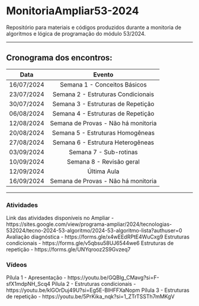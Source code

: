 # MonitoriaAmpliar53-2024
Repositório para materiais e códigos produzidos durante a monitoria de algoritmos e lógica de programação do módulo 53/2024.

---
<h2>Cronograma dos encontros:</h2>

| Data       | Evento                                         |
|:----------:|:----------------------------------------------:|
| 16/07/2024 | Semana 1 - Conceitos Básicos                   |
| 23/07/2024 | Semana 2 - Estruturas Condicionais             |
| 30/07/2024 | Semana 3 - Estruturas de Repetição             |
| 06/08/2024 | Semana 4 - Estruturas de Repetição             |
| 12/08/2024 | Semana de Provas - Não há monitoria            |
| 20/08/2024 | Semana 5 - Estruturas Homogêneas               |
| 27/08/2024 | Semana 6 - Estrutura Heterogêneas              |
| 03/09/2024 | Semana 7 - Sub-rotinas                         |
| 10/09/2024 | Semana 8 - Revisão geral                       |
| 12/09/2024 | Última Aula                                    |
| 16/09/2024 | Semana de Provas - Não há monitoria            |
---

<h3>Atividades</h3>
Link das atividades disponíveis no Ampliar - https://sites.google.com/view/programa-ampliar/2024/tecnologias-532024/tecno-2024-53-algoritmo/2024-53-algoritmo-lista?authuser=0
Avaliação diagnóstica - https://forms.gle/x4wEEdRPtE4WuCxg9
Estruturas condicionais - https://forms.gle/v5qbsu58UJ6544we6
Estruturas de repetição - https://forms.gle/UNYqrooz2S9Gvzeq7

<h3>Vídeos</h3>
Pílula 1 - Apresentação - https://youtu.be/GQBlg_CMavg?si=F-sfX1mdpNH_Scq4
Pílula 2 - Estruturas condicionais - https://youtu.be/klGOrDuj49U?si=Eg5E-BlHFFXaNopm
Pílula 3 - Estruturas de repetição - https://youtu.be/5PrKika_nqk?si=1_ZTrTSSTh7mMKgV
